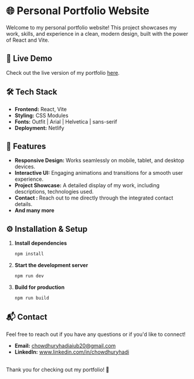 # 🌐 Personal Portfolio Website

Welcome to my personal portfolio website! This project showcases my work, skills, and experience in a clean, modern design, built with the power of React and Vite.

## 🚀 Live Demo

Check out the live version of my portfolio [here](https://abdulhadiportfolio.netlify.app/).

## 🛠️ Tech Stack

- **Frontend:** React, Vite
- **Styling:** CSS Modules
- **Fonts:** Outfit | Arial | Helvetica | sans-serif
- **Deployment:** Netlify

## 🎨 Features

- **Responsive Design:** Works seamlessly on mobile, tablet, and desktop devices.
- **Interactive UI:** Engaging animations and transitions for a smooth user experience.
- **Project Showcase:** A detailed display of my work, including descriptions, technologies used.
- **Contact :** Reach out to me directly through the integrated contact details.
- **And many more**

## ⚙️ Installation & Setup

1. **Install dependencies**
   ```bash
   npm install
2. **Start the development server**
   ```bash
   npm run dev
3. **Build for production**
   ```bash
   npm run build

## 📬 Contact
Feel free to reach out if you have any questions or if you'd like to connect!
- **Email:** chowdhuryhadiaiub20@gmail.com
- **LinkedIn:** www.linkedin.com/in/chowdhuryhadi

</br>
Thank you for checking out my portfolio! 🙌

